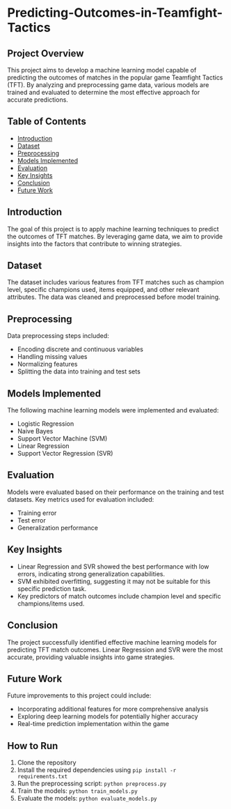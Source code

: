 # Predicting-Outcomes-in-Teamfight-Tactics

## Project Overview

This project aims to develop a machine learning model capable of predicting the outcomes of matches in the popular game Teamfight Tactics (TFT). By analyzing and preprocessing game data, various models are trained and evaluated to determine the most effective approach for accurate predictions.

## Table of Contents

- [Introduction](#introduction)
- [Dataset](#dataset)
- [Preprocessing](#preprocessing)
- [Models Implemented](#models-implemented)
- [Evaluation](#evaluation)
- [Key Insights](#key-insights)
- [Conclusion](#conclusion)
- [Future Work](#future-work)

## Introduction

The goal of this project is to apply machine learning techniques to predict the outcomes of TFT matches. By leveraging game data, we aim to provide insights into the factors that contribute to winning strategies.

## Dataset

The dataset includes various features from TFT matches such as champion level, specific champions used, items equipped, and other relevant attributes. The data was cleaned and preprocessed before model training.

## Preprocessing

Data preprocessing steps included:
- Encoding discrete and continuous variables
- Handling missing values
- Normalizing features
- Splitting the data into training and test sets

## Models Implemented

The following machine learning models were implemented and evaluated:
- Logistic Regression
- Naive Bayes
- Support Vector Machine (SVM)
- Linear Regression
- Support Vector Regression (SVR)

## Evaluation

Models were evaluated based on their performance on the training and test datasets. Key metrics used for evaluation included:
- Training error
- Test error
- Generalization performance

## Key Insights

- Linear Regression and SVR showed the best performance with low errors, indicating strong generalization capabilities.
- SVM exhibited overfitting, suggesting it may not be suitable for this specific prediction task.
- Key predictors of match outcomes include champion level and specific champions/items used.

## Conclusion

The project successfully identified effective machine learning models for predicting TFT match outcomes. Linear Regression and SVR were the most accurate, providing valuable insights into game strategies.

## Future Work

Future improvements to this project could include:
- Incorporating additional features for more comprehensive analysis
- Exploring deep learning models for potentially higher accuracy
- Real-time prediction implementation within the game

## How to Run

1. Clone the repository
2. Install the required dependencies using `pip install -r requirements.txt`
3. Run the preprocessing script: `python preprocess.py`
4. Train the models: `python train_models.py`
5. Evaluate the models: `python evaluate_models.py`
